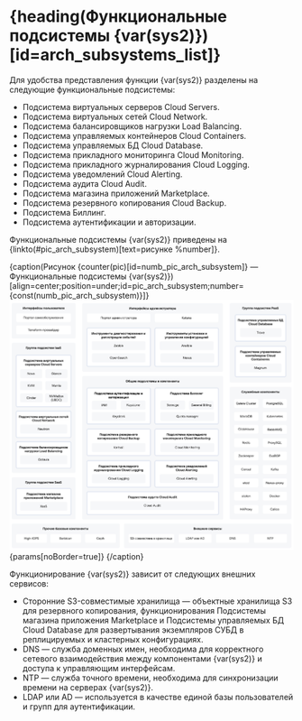 # {heading(Функциональные подсистемы {var(sys2)})[id=arch_subsystems_list]}

Для удобства представления функции {var(sys2)} разделены на следующие функциональные подсистемы:

* Подсистема виртуальных серверов Cloud Servers.
* Подсистема виртуальных сетей Cloud Network.
* Подсистема балансировщиков нагрузки Load Balancing.
* Подсистема управляемых контейнеров Cloud Containers.
* Подсистема управляемых БД Cloud Database.
* Подсистема прикладного мониторинга Cloud Monitoring.
* Подсистема прикладного журналирования Cloud Logging.
* Подсистема уведомлений Cloud Alerting.
* Подсистема аудита Cloud Audit.
* Подсистема магазина приложений Marketplace.
* Подсистема резервного копирования Cloud Backup.
* Подсистема Биллинг.
* Подсистема аутентификации и авторизации.

Функциональные подсистемы {var(sys2)} приведены на {linkto(#pic_arch_subsystem)[text=рисунке %number]}.

{caption(Рисунок {counter(pic)[id=numb_pic_arch_subsystem]} — Функциональные подсистемы {var(sys2)})[align=center;position=under;id=pic_arch_subsystem;number={const(numb_pic_arch_subsystem)}]}
![Функциональные подсистемы {var(sys2)}](./assets/arch_subsystem.png){params[noBorder=true]}
{/caption}

Функционирование {var(sys2)} зависит от следующих внешних сервисов:

* Сторонние S3-совместимые хранилища — объектные хранилища S3 для резервного копирования, функционирования Подсистемы магазина приложения Marketplace и Подсистемы управляемых БД Cloud Database для развертывания экземпляров СУБД в реплицируемых и кластерных конфигурациях.
* DNS — служба доменных имен, необходима для корректного сетевого взаимодействия между компонентами {var(sys2)} и доступа к управляющим интерфейсам.
* NTP — служба точного времени, необходима для синхронизации времени на серверах {var(sys2)}.
* LDAP или AD — используется в качестве единой базы пользователей и групп для аутентификации.